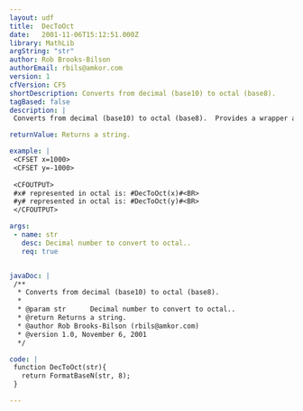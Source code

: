 ```yaml
---
layout: udf
title:  DecToOct
date:   2001-11-06T15:12:51.000Z
library: MathLib
argString: "str"
author: Rob Brooks-Bilson
authorEmail: rbils@amkor.com
version: 1
cfVersion: CF5
shortDescription: Converts from decimal (base10) to octal (base8).
tagBased: false
description: |
 Converts from decimal (base10) to octal (base8).  Provides a wrapper around the BIF FormatBaseN.  Converts both positive and negative numbers.

returnValue: Returns a string.

example: |
 <CFSET x=1000>
 <CFSET y=-1000>
 
 <CFOUTPUT>
 #x# represented in octal is: #DecToOct(x)#<BR>
 #y# represented in octal is: #DecToOct(y)#<BR>
 </CFOUTPUT>

args:
 - name: str
   desc: Decimal number to convert to octal..
   req: true


javaDoc: |
 /**
  * Converts from decimal (base10) to octal (base8).
  * 
  * @param str      Decimal number to convert to octal.. 
  * @return Returns a string. 
  * @author Rob Brooks-Bilson (rbils@amkor.com) 
  * @version 1.0, November 6, 2001 
  */

code: |
 function DecToOct(str){
   return FormatBaseN(str, 8);
 }

---
```


